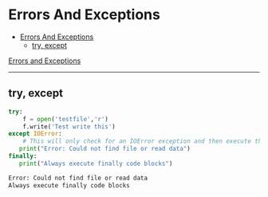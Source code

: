 # Errors And Exceptions

- [Errors And Exceptions](#errors-and-exceptions)
  - [try, except](#try-except)

[Errors and Exceptions](https://docs.python.org/3/tutorial/errors.html)

---

## try, except

```python
try:
    f = open('testfile','r')
    f.write('Test write this')
except IOError:
    # This will only check for an IOError exception and then execute this print statement
   print("Error: Could not find file or read data")
finally:
   print("Always execute finally code blocks")
```

```bash
Error: Could not find file or read data
Always execute finally code blocks
```
